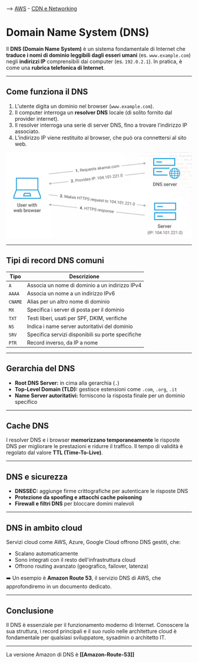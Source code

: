 --> [AWS](/00-Intro/AWS.md)  -  [CDN e Networking](/03-CDN-e-Networking/Rete-globale-AWS.md)
# Domain Name System (DNS)

Il **DNS (Domain Name System)** è un sistema fondamentale di Internet che **traduce i nomi di dominio leggibili dagli esseri umani** (es. `www.example.com`) negli **indirizzi IP** comprensibili dai computer (es. `192.0.2.1`). In pratica, è come una **rubrica telefonica di Internet**.

---

## Come funziona il DNS

1. L'utente digita un dominio nel browser (`www.example.com`).
2. Il computer interroga un **resolver DNS** locale (di solito fornito dal provider internet).
3. Il resolver interroga una serie di server DNS, fino a trovare l’indirizzo IP associato.
4. L’indirizzo IP viene restituito al browser, che può ora connettersi al sito web.

![dns](img/dns.png)

---

## Tipi di record DNS comuni

|Tipo|Descrizione|
|---|---|
|`A`|Associa un nome di dominio a un indirizzo IPv4|
|`AAAA`|Associa un nome a un indirizzo IPv6|
|`CNAME`|Alias per un altro nome di dominio|
|`MX`|Specifica i server di posta per il dominio|
|`TXT`|Testi liberi, usati per SPF, DKIM, verifiche|
|`NS`|Indica i name server autoritativi del dominio|
|`SRV`|Specifica servizi disponibili su porte specifiche|
|`PTR`|Record inverso, da IP a nome|

---

## Gerarchia del DNS

- **Root DNS Server:** in cima alla gerarchia (`.`)
- **Top-Level Domain (TLD):** gestisce estensioni come `.com`, `.org`, `.it`
- **Name Server autoritativi:** forniscono la risposta finale per un dominio specifico

---

## Cache DNS

I resolver DNS e i browser **memorizzano temporaneamente** le risposte DNS per migliorare le prestazioni e ridurre il traffico. Il tempo di validità è regolato dal valore **TTL (Time-To-Live)**.

---

## DNS e sicurezza

- **DNSSEC:** aggiunge firme crittografiche per autenticare le risposte DNS
- **Protezione da spoofing e attacchi cache poisoning**
- **Firewall e filtri DNS** per bloccare domini malevoli

---

## DNS in ambito cloud

Servizi cloud come AWS, Azure, Google Cloud offrono DNS gestiti, che:

- Scalano automaticamente
- Sono integrati con il resto dell'infrastruttura cloud
- Offrono routing avanzato (geografico, failover, latenza)

➡️ Un esempio è **Amazon Route 53**, il servizio DNS di AWS, che approfondiremo in un documento dedicato.

---

## Conclusione

Il DNS è essenziale per il funzionamento moderno di Internet. Conoscere la sua struttura, i record principali e il suo ruolo nelle architetture cloud è fondamentale per qualsiasi sviluppatore, sysadmin o architetto IT.

---

La versione Amazon di DNS è **[[Amazon-Route-53]]**